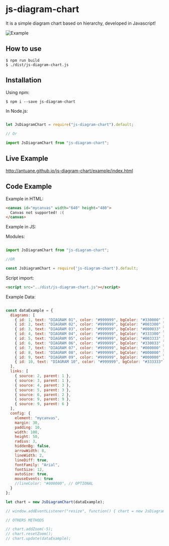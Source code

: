 # js-diagram-chart

It is a simple diagram chart based on hierarchy, developed in Javascript!

![Example](https://github.com/antuane/js-diagram-chart/raw/master/example.png)

## How to use

```shell
$ npm run build
$ ./dist/js-diagram-chart.js
```

## Installation

Using npm:

```shell
$ npm i --save js-diagram-chart
```

In Node.js:

```js
 
let JsDiagramChart = require("js-diagram-chart").default;

// Or  

import JsDiagramChart from "js-diagram-chart";

```

## Live Example

http://antuane.github.io/js-diagram-chart/example/index.html

## Code Example

Example in HTML:

```html
<canvas id="mycanvas" width="640" height="480">
  Canvas not supported! :(
</canvas>
```

Example in JS:

Modules:

```js

import JsDiagramChart from "js-diagram-chart";

//OR

const JsDiagramChart = require('js-diagram-chart').default;

```

Script import:

```html
<script src="../dist/js-diagram-chart.js"></script>
```

Example Data:

```js

const dataExample = {
  diagrams: [
    { id: 1, text: "DIAGRAM 01", color: "#999999", bgColor: "#330000" },
    { id: 2, text: "DIAGRAM 02", color: "#999999", bgColor: "#003300" },
    { id: 3, text: "DIAGRAM 03", color: "#999999", bgColor: "#000033" },
    { id: 4, text: "DIAGRAM 04", color: "#999999", bgColor: "#333300" },
    { id: 5, text: "DIAGRAM 05", color: "#999999", bgColor: "#003333" },
    { id: 6, text: "DIAGRAM 06", color: "#999999", bgColor: "#330033" },
    { id: 7, text: "DIAGRAM 07", color: "#999999", bgColor: "#000000" },
    { id: 8, text: "DIAGRAM 08", color: "#999999", bgColor: "#000000" },
    { id: 9, text: "DIAGRAM 09", color: "#999999", bgColor: "#000000" },
    { id: 10, text: "DIAGRAM 10", color: "#999999", bgColor: "#333333" }
  ],
  links: [
    { source: 2, parent: 1 },
    { source: 3, parent: 1 },
    { source: 4, parent: 3 },
    { source: 5, parent: 3 },
    { source: 6, parent: 2 },
    { source: 9, parent: 9 },
    { source: 9, parent: 6 }
  ],
  config: {
    element: "mycanvas",
    margin: 30,
    padding: 10,
    width: 100,
    height: 50,
    radius: 3,
    hiddenBg: false,
    arrowWidth: 8,
    lineWidth: 2,
    lineDiff: true,
    fontFamily: "Arial",
    fontSize: 12,
    autoSize: true,
    mouseEvents: true
    //lineColor: "#000000", // OPTIONAL
  }
};

let chart = new JsDiagramChart(dataExample);

// window.addEventListener("resize", function() { chart = new JsDiagramChart(dataExample) });

// OTHERS METHODS

// chart.addZoom(-5);
// chart.resetZoom();
// chart.update(dataExample);

```